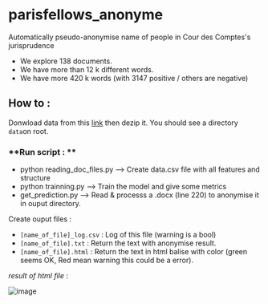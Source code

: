 # parisfellows_anonyme
Automatically pseudo-anonymise name of people in Cour des Comptes's jurisprudence

- We explore 138 documents.
- We have more than 12 k different words.
- We have more 420 k words (with 3147 positive / others are negative)

## How to :

Donwload data from this [link](https://www.dropbox.com/s/qxbgx3t7oooz6xw/data.zip?dl=0) then dezip it. You should see a directory ```data```on root.

### **Run script : **

- python reading_doc_files.py --> Create data.csv file with all features and structure
- python trainning.py         --> Train the model and give some metrics
- get_prediction.py           --> Read & processs a .docx (line 220) to anonymise it in ouput directory.

Create ouput files :
- ```[name_of_file]_log.csv``` : Log of this file (warning is a bool)
- ```[name_of_file].txt``` : Return the text with anonymise result.
- ```[name_of_file].html``` : Return the text in html balise with color (green seems OK, Red mean warning this could be a error).


*result of html file* :

![image](https://cloud.githubusercontent.com/assets/8374843/18081661/8d46ae36-6e9b-11e6-82b6-8ec96a1d5889.png)

